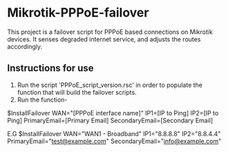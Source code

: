 Mikrotik-PPPoE-failover
=======================

This project is a failover script for PPPoE based connections on Mikrotik devices. It senses degraded internet service, and adjusts the routes accordingly.

Instructions for use
--------------------

1) Run the script 'PPPoE_script_version.rsc' in order to populate the function that will build the failover scripts.
2) Run the function-
	
$InstallFailover WAN="[PPPoE interface name]" IP1=[IP to Ping] IP2=[IP to Ping] PrimaryEmail=[Primary Email] SecondaryEmail=[Secondary Email]

E.G $InstallFailover WAN="WAN1 - Broadband" IP1="8.8.8.8" IP2="8.8.4.4"  PrimaryEmail="test@example.com" SecondaryEmail="info@example.com"
